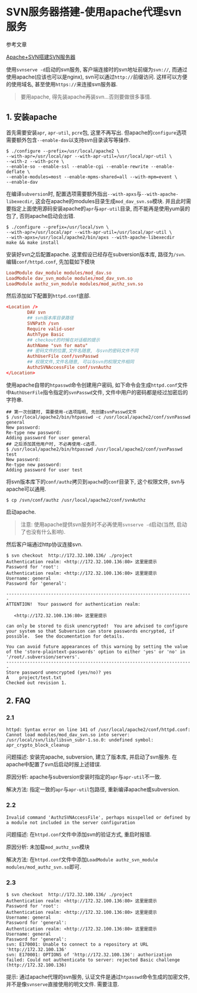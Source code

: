 # SVN服务器搭建-使用apache代理svn服务

参考文章

[Apache+SVN搭建SVN服务器](http://blog.csdn.net/linux7985/article/details/49127427)

使用`svnserve -d`启动的svn服务, 客户端连接时的svn地址前缀为`svn://`, 而通过使用apache(应该也可以是nginx), svn可以通过`http://`前缀访问. 这样可以方便的使用域名, 甚至使用`https://`来连接svn服务器.

> 要用apache, 得先装apache再装svn...否则要做很多事情.

## 1. 安装apache

首先需要安装`apr`, `apr-util`, `pcre`包, 这里不再写出. 但apache的`configure`选项需要额外包含`--enable-dav`以支持svn目录读写等操作.

```
$ ./configure --prefix=/usr/local/apache2 \
--with-apr=/usr/local/apr --with-apr-util=/usr/local/apr-util \
--with-z --with-pcre \
--enable-so --enable-ssl --enable-cgi --enable-rewrite --enable-deflate \
--enable-modules=most --enable-mpms-shared=all --with-mpm=event \
--enable-dav
```

在编译`subversion`时, 配置选项需要额外指出`--with-apxs`与`--with-apache-libexecdir`, 这会在apache的modules目录生成`mod_dav_svn.so`模块. 并且此时需要指定上面使用源码安装apache的`apr`与`apr-util`目录, 而不能再是使用yum装的包了, 否则apache启动会出错.

```
$ ./configure --prefix=/usr/local/svn \
--with-apr=/usr/local/apr --with-apr-util=/usr/local/apr-util \
--with-apxs=/usr/local/apache2/bin/apxs --with-apache-libexecdir
make && make install
```

安装好svn之后配置apache. 这里假设已经存在subversion版本库, 路径为`/svn`. 编辑`conf/httpd.conf`, 先加载如下模块

```conf
LoadModule dav_module modules/mod_dav.so
LoadModule dav_svn_module modules/mod_dav_svn.so
LoadModule authz_svn_module modules/mod_authz_svn.so
```

然后添加如下配置到`httpd.conf`底部.

```conf
<Location />
        DAV svn
        ## svn版本库目录路径
        SVNPath /svn
        Require valid-user
        AuthType Basic
        ## checkout的时候在对话框的提示
        AuthName "svn for matu"
        ## 密码文件的位置,文件名随意, 与svn的密码文件不同
        AuthUserFile conf/svnPasswd
        ## 权限文件,文件名随意, 可以与svn的权限文件相同
        AuthzSVNAccessFile conf/svnAuthz
</Location>
```

使用apache自带的`htpasswd`命令创建用户密码, 如下命令会生成`httpd.conf`文件中`AuthUserFile`指令指定的`svnPasswd`文件, 文件中用户的密码都是经过加密后的字符串.

```
## 第一次创建时, 需要使用-c选项指明, 先创建svnPasswd文件
$ /usr/local/apache2/bin/htpasswd -c /usr/local/apache2/conf/svnPasswd general
New password: 
Re-type new password: 
Adding password for user general
## 之后添加其他用户时, 不必再使用-c选项.
$ /usr/local/apache2/bin/htpasswd /usr/local/apache2/conf/svnPasswd test
New password: 
Re-type new password: 
Adding password for user test
```

将svn版本库下的`conf/authz`拷贝到`apache`的`conf`目录下, 这个权限文件, svn与apache可以通用.

```
$ cp /svn/conf/authz /usr/local/apache2/conf/svnAuthz
```

启动apache.

> 注意: 使用apache提供svn服务时不必再使用`svnserve -d`启动(当然, 启动了也没有什么影响).

然后客户端通过http协议连接svn.

```
$ svn checkout  http://172.32.100.136/ ./project
Authentication realm: <http://172.32.100.136:80> 这里是提示
Password for 'root': 
Authentication realm: <http://172.32.100.136:80> 这里是提示
Username: general
Password for 'general': 

-----------------------------------------------------------------------
ATTENTION!  Your password for authentication realm:

   <http://172.32.100.136:80> 这里是提示

can only be stored to disk unencrypted!  You are advised to configure
your system so that Subversion can store passwords encrypted, if
possible.  See the documentation for details.

You can avoid future appearances of this warning by setting the value
of the 'store-plaintext-passwords' option to either 'yes' or 'no' in
'/root/.subversion/servers'.
-----------------------------------------------------------------------
Store password unencrypted (yes/no)? yes
A    project/test.txt
Checked out revision 1.
```

## 2. FAQ

### 2.1

```
httpd: Syntax error on line 141 of /usr/local/apache2/conf/httpd.conf: Cannot load modules/mod_dav_svn.so into server: /usr/local/svn/lib/libsvn_subr-1.so.0: undefined symbol: apr_crypto_block_cleanup
```

问题描述: 安装完apache, subversion, 建立了版本库, 并启动了svn服务. 在apache中配置了svn后启动时报上述错误.

原因分析: apache与subversion安装时指定的`apr`与`apr-util`不一致.

解决方法: 指定一致的`apr`与`apr-util`包路径, 重新编译apache或subversion.

### 2.2

```
Invalid command 'AuthzSVNAccessFile', perhaps misspelled or defined by a module not included in the server configuration
```

问题描述: 在`httpd.conf`文件中添加svn的验证方式, 重启时报错.

原因分析: 未加载`mod_authz_svn`模块

解决方法: 在`httpd.conf`文件中添加`LoadModule authz_svn_module modules/mod_authz_svn.so`即可.

### 2.3

```
$ svn checkout  http://172.32.100.136/ ./project
Authentication realm: <http://172.32.100.136:80> 这里是提示
Password for 'root': 
Authentication realm: <http://172.32.100.136:80> 这里是提示
Username: general
Password for 'general': 
Authentication realm: <http://172.32.100.136:80> 这里是提示
Username: general
Password for 'general': 
svn: E170001: Unable to connect to a repository at URL 'http://172.32.100.136'
svn: E170001: OPTIONS of 'http://172.32.100.136': authorization failed: Could not authenticate to server: rejected Basic challenge (http://172.32.100.136)
```

提示: 通过apache代理的svn服务, 认证文件是通过`htpasswd`命令生成的加密文件, 并不是像`svnserve`直接使用的明文文件. 需要注意.
